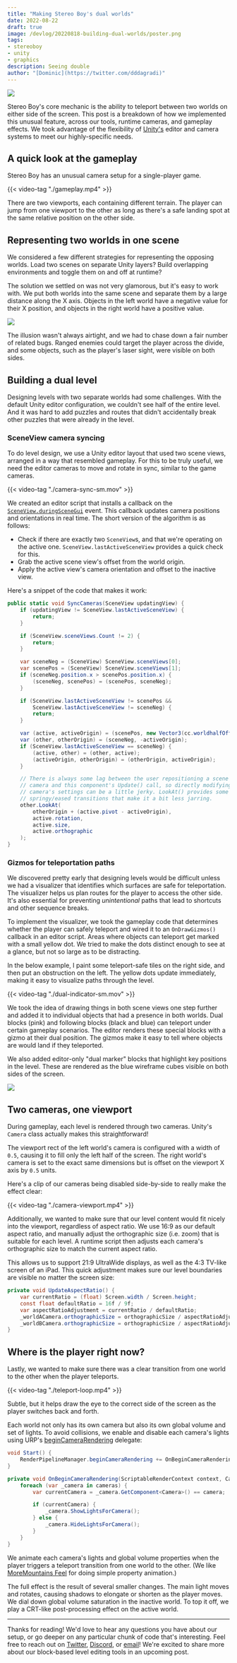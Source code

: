 ```yaml
---
title: "Making Stereo Boy's dual worlds"
date: 2022-08-22
draft: true
image: /devlog/20220818-building-dual-worlds/poster.png
tags:
- stereoboy
- unity
- graphics
description: Seeing double
author: "[Dominic](https://twitter.com/dddagradi)"
---
```


![](./poster.png)

Stereo Boy's core mechanic is the ability to teleport between two worlds on either side of the screen. This post is a breakdown of how we implemented this unusual feature, across our tools, runtime cameras, and gameplay effects. We took advantage of the flexibility of [Unity's](https://unity.com/) editor and camera systems to meet our highly-specific needs.

## A quick look at the gameplay

Stereo Boy has an unusual camera setup for a single-player game.

{{< video-tag "./gameplay.mp4" >}}

There are two viewports, each containing different terrain. The player can jump from one viewport to the other as long as there's a safe landing spot at the same relative position on the other side.

## Representing two worlds in one scene

We considered a few different strategies for representing the opposing worlds. Load two scenes on separate Unity layers? Build overlapping environments and toggle them on and off at runtime?

The solution we settled on was not very glamorous, but it's easy to work with. We put both worlds into the same scene and separate them by a large distance along the X axis. Objects in the left world have a negative value for their X position, and objects in the right world have a positive value.

![](./targeting-bug.jpg)

The illusion wasn't always airtight, and we had to chase down a fair number of related bugs. Ranged enemies could target the player across the divide, and some objects, such as the player's laser sight, were visible on both sides.


## Building a dual level

Designing levels with two separate worlds had some challenges. With the default Unity editor configuration, we couldn't see half of the entire level. And it was hard to add puzzles and routes that didn't accidentally break other puzzles that were already in the level.

### SceneView camera syncing

To do level design, we use a Unity editor layout that used two scene views, arranged in a way that resembled gameplay. For this to be truly useful, we need the editor cameras to move and rotate in sync, similar to the game cameras.

{{< video-tag "./camera-sync-sm.mov" >}}

We created an editor script that installs a callback on the [`SceneView.duringSceneGui`](https://docs.unity3d.com/ScriptReference/SceneView-duringSceneGui.html) event. This callback updates camera positions and orientations in real time. The short version of the algorithm is as follows:

* Check if there are exactly two `SceneView`s, and that we're operating on the active one. `SceneView.lastActiveSceneView` provides a quick check for this.
* Grab the active scene view's offset from the world origin.
* Apply the active view's camera orientation and offset to the inactive view.

Here's a snippet of the code that makes it work:

```c#
public static void SyncCameras(SceneView updatingView) {
    if (updatingView != SceneView.lastActiveSceneView) {
        return;
    }

    if (SceneView.sceneViews.Count != 2) {
        return;
    }

    var sceneNeg = (SceneView) SceneView.sceneViews[0];
    var scenePos = (SceneView) SceneView.sceneViews[1];
    if (sceneNeg.position.x > scenePos.position.x) {
        (sceneNeg, scenePos) = (scenePos, sceneNeg);
    }

    if (SceneView.lastActiveSceneView != scenePos &&
        SceneView.lastActiveSceneView != sceneNeg) {
        return;
    }

    var (active, activeOrigin) = (scenePos, new Vector3(cc.worldhalfOffsetX, 0, 0));
    var (other, otherOrigin) = (sceneNeg, -activeOrigin);
    if (SceneView.lastActiveSceneView == sceneNeg) {
        (active, other) = (other, active);
        (activeOrigin, otherOrigin) = (otherOrigin, activeOrigin);
    }

    // There is always some lag between the user repositioning a scene
    // camera and this component's Update() call, so directly modifying the
    // camera's settings can be a little jerky. LookAt() provides some
    // springy/eased transitions that make it a bit less jarring.
    other.LookAt(
        otherOrigin + (active.pivot - activeOrigin),
        active.rotation,
        active.size,
        active.orthographic
    );
}
```

### Gizmos for teleportation paths

We discovered pretty early that designing levels would be difficult unless we had a visualizer that identifies which surfaces are safe for teleportation. The visualizer helps us plan routes for the player to access the other side. It's also essential for preventing *unintentional* paths that lead to shortcuts and other sequence breaks.

To implement the visualizer, we took the gameplay code that determines whether the player can safely teleport and wired it to an `OnDrawGizmos()` callback in an editor script. Areas where objects can teleport get marked with a small yellow dot. We tried to make the dots distinct enough to see at a glance, but not so large as to be distracting.

In the below example, I paint some teleport-safe tiles on the right side, and then put an obstruction on the left. The yellow dots update immediately, making it easy to visualize paths through the level. 

{{< video-tag "./dual-indicator-sm.mov" >}}

We took the idea of drawing things in both scene views one step further and added it to individual objects that had a presence in both worlds. Dual blocks (pink) and following blocks (black and blue) can teleport under certain gameplay scenarios. The editor renders these special blocks with a gizmo at their dual position. The gizmos make it easy to tell where objects are would land if they teleported.

We also added editor-only "dual marker" blocks that highlight key positions in the level. These are rendered as the blue wireframe cubes visible on both sides of the screen.

![](./dual-objects.png)

## Two cameras, one viewport

During gameplay, each level is rendered through two cameras. Unity's `Camera` class actually makes this straightforward!

The viewport rect of the left world's camera is configured with a width of `0.5`, causing it to fill only the left half of the screen. The right world's camera is set to the exact same dimensions but is offset on the viewport X axis by `0.5` units.

Here's a clip of our cameras being disabled side-by-side to really make the effect clear:
 
{{< video-tag "./camera-viewport.mp4" >}}

Additionally, we wanted to make sure that our level content would fit nicely into the viewport, regardless of aspect ratio. We use 16:9 as our default aspect ratio, and manually adjust the orthographic size (i.e. zoom) that is suitable for each level. A runtime script then adjusts each camera's orthographic size to match the current aspect ratio.

This allows us to support 21:9 UltraWide displays, as well as the 4:3 TV-like screen of an iPad. This quick adjustment makes sure our level boundaries are visible no matter the screen size:

```csharp
private void UpdateAspectRatio() {
    var currentRatio = (float) Screen.width / Screen.height;
    const float defaultRatio = 16f / 9f;
    var aspectRatioAdjustment = currentRatio / defaultRatio;
    _worldACamera.orthographicSize = orthographicSize / aspectRatioAdjustment;
    _worldBCamera.orthographicSize = orthographicSize / aspectRatioAdjustment;
}
```

## Where is the player right now?

Lastly, we wanted to make sure there was a clear transition from one world to the other when the player teleports.

{{< video-tag "./teleport-loop.mp4" >}}

Subtle, but it helps draw the eye to the correct side of the screen as the player switches back and forth.

Each world not only has its own camera but also its own global volume and set of lights. To avoid collisions, we enable and disable each camera's lights using URP's [beginCameraRendering](https://docs.unity3d.com/ScriptReference/Rendering.RenderPipelineManager-beginCameraRendering.html) delegate:

```csharp
void Start() {
    RenderPipelineManager.beginCameraRendering += OnBeginCameraRendering;
}

private void OnBeginCameraRendering(ScriptableRenderContext context, Camera camera) {
    foreach (var _camera in cameras) {
        var currentCamera = _camera.GetComponent<Camera>() == camera;

        if (currentCamera) {
            _camera.ShowLightsForCamera();
        } else {
            _camera.HideLightsForCamera();
        }
    }
}
```

 We animate each camera's lights and global volume properties when the player triggers a teleport transition from one world to the other. (We like [MoreMountains Feel](https://feel.moremountains.com) for doing simple property animation.)
 
 The full effect is the result of several smaller changes. The main light moves and rotates, causing shadows to elongate or shorten as the player moves. We dial down global volume saturation in the inactive world. To top it off, we play a CRT-like post-processing effect on the active world.

---

Thanks for reading! We'd love to hear any questions you have about our setup, or go deeper on any particular chunk of code that's interesting. Feel free to reach out on [Twitter](http://maingauche.games/stereoboy/twitter), [Discord](http://maingauche.games/stereoboy/discord), or [email](mailto:info@maingauche.games)! We're excited to share more about our block-based level editing tools in an upcoming post.